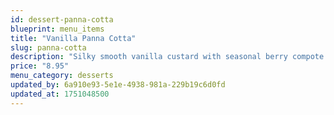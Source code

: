 ```yaml
---
id: dessert-panna-cotta
blueprint: menu_items
title: "Vanilla Panna Cotta"
slug: panna-cotta
description: "Silky smooth vanilla custard with seasonal berry compote. Light enough that you won't regret it, rich enough that you'll remember it."
price: "8.95"
menu_category: desserts
updated_by: 6a910e93-5e1e-4938-981a-229b19c6d0fd
updated_at: 1751048500
---
```

